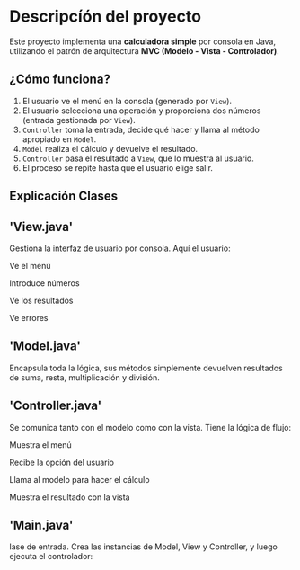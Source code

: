 # Descripcíón del proyecto
Este proyecto implementa una **calculadora simple** por consola en Java, utilizando el patrón de arquitectura **MVC (Modelo - Vista - Controlador)**.

## ¿Cómo funciona?

1. El usuario ve el menú en la consola (generado por `View`).
2. El usuario selecciona una operación y proporciona dos números (entrada gestionada por `View`).
3. `Controller` toma la entrada, decide qué hacer y llama al método apropiado en `Model`.
4. `Model` realiza el cálculo y devuelve el resultado.
5. `Controller` pasa el resultado a `View`, que lo muestra al usuario.
6. El proceso se repite hasta que el usuario elige salir.

## Explicación Clases

## 'View.java'

Gestiona la interfaz de usuario por consola. Aquí el usuario:

Ve el menú

Introduce números

Ve los resultados

Ve errores


## 'Model.java'

Encapsula toda la lógica, sus métodos simplemente devuelven resultados de suma, resta, multiplicación y división.

## 'Controller.java'

Se comunica tanto con el modelo como con la vista. Tiene la lógica de flujo:

Muestra el menú

Recibe la opción del usuario

Llama al modelo para hacer el cálculo

Muestra el resultado con la vista

## 'Main.java'

lase de entrada. Crea las instancias de Model, View y Controller, y luego ejecuta el controlador: